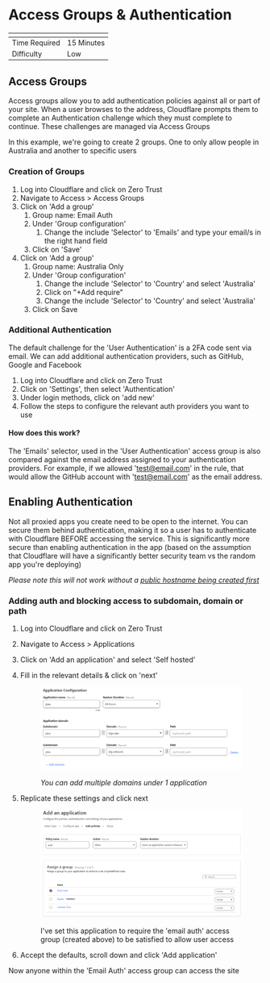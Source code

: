# Access Groups & Authentication

<table data-view="cards"><thead><tr><th></th><th></th></tr></thead><tbody><tr><td>Time Required</td><td>15 Minutes</td></tr><tr><td>Difficulty</td><td>Low</td></tr></tbody></table>

## Access Groups

Access groups allow you to add authentication policies against all or part of your site. When a user browses to the address, Cloudflare prompts  them to complete an Authentication challenge which they must complete to continue. These challenges are managed via Access Groups

In this example, we're going to create 2 groups. One to only allow people in Australia and another to specific users

### Creation of Groups

1. Log into Cloudflare and click on Zero Trust
2. Navigate to Access > Access Groups
3. Click on 'Add a group'
   1. Group name: Email Auth
   2. Under 'Group configuration'
      1. Change the include 'Selector' to 'Emails' and type your email/s in the right hand field
   3. Click on 'Save'
4. Click on 'Add a group'
   1. Group name: Australia Only
   2. Under 'Group configuration'
      1. Change the include 'Selector' to 'Country' and select 'Australia'
      2. Click on "+Add require"
      3. Change the include 'Selector' to 'Country' and select 'Australia'
   3. Click on Save

### Additional Authentication

The default challenge for the 'User Authentication' is a 2FA code sent via email. We can add additional authentication providers, such as GitHub, Google and Facebook

1. Log into Cloudflare and click on Zero Trust
2. Click on 'Settings', then select 'Authentication'
3. Under login methods, click on 'add new'
4. Follow the steps to configure the relevant auth providers you want to use

#### How does this work?

The 'Emails' selector, used in the 'User Authentication' access group is also compared against the email address assigned to your authentication providers. For example, if we allowed 'test@email.com' in the rule, that would allow the GitHub account with 'test@email.com' as the email address.

## Enabling Authentication

Not all proxied apps you create need to be open to the internet. You can secure them behind authentication, making it so a user has to authenticate with Cloudflare BEFORE accessing the service. This is significantly more secure than enabling authentication in the app (based on the assumption that Cloudflare will have a significantly better security team vs the random app you're deploying)

_Please note this will not work without a_ [_public hostname being created first_](create-a-proxy-public-hostname.md)

### Adding auth and blocking access to subdomain, domain or path

1. Log into Cloudflare and click on Zero Trust
2. Navigate to Access > Applications
3. Click on 'Add an application' and select 'Self hosted'
4.  Fill in the relevant details & click on 'next'

    <figure><img src="../../../.gitbook/assets/image (42).png" alt=""><figcaption><p><em>You can add multiple domains under 1 application</em></p></figcaption></figure>
5.  Replicate these settings and click next

    <figure><img src="../../../.gitbook/assets/image (17).png" alt=""><figcaption><p>I've set this application to require the 'email auth' access group (created above) to be satisfied to allow user access</p></figcaption></figure>
6. Accept the defaults, scroll down and click 'Add application'

Now anyone within the 'Email Auth' access group can access the site

